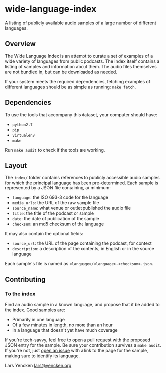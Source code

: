 # wide-language-index

A listing of publicly available audio samples of a large number of different languages.

## Overview

The Wide Language Index is an attempt to curate a set of examples of a wide variety of languages from public podcasts. The index itself contains a listing of samples and information about them. The audio files themselves are not bundled in, but can be downloaded as needed.

If your system meets the required dependencies, fetching examples of different languages should be as simple as running: `make fetch`.

## Dependencies

To use the tools that accompany this dataset, your computer should have:

- `python2.7`
- `pip`
- `virtualenv`
- `make`

Run `make audit` to check if the tools are working.

## Layout

The `index/` folder contains references to publicly accessible audio samples for which the principal language has been pre-determined. Each sample is represented by a JSON file containing, at minimum:

- `language`: the ISO 693-3 code for the language
- `media_urls`: the URL of the raw sample file
- `source_name`: what venue or outlet published the audio file
- `title`: the title of the podcast or sample
- `date`: the date of publication of the sample
- `checksum`: an md5 checksum of the language

It may also contain the optional fields:

- `source_url`: the URL of the page containing the podcast, for context
- `description`: a description of the contents, in English or in the source language

Each sample's file is named as `<language>/<language>-<checksum>.json`.

## Contributing

### To the index

Find an audio sample in a known language, and propose that it be added to the index. Good samples are:

- Primarily in one language
- Of a few minutes in length, no more than an hour
- In a language that doesn't yet have much coverage

If you're tech-savvy, feel free to open a pull request with the proposed JSON entry for the sample. Be sure your contribution survives a `make audit`. If you're not, just [open an issue](https://github.com/larsyencken/wide-language-index/issues) with a link to the page for the sample, making sure to identify its language.


Lars Yencken <lars@yencken.org>
